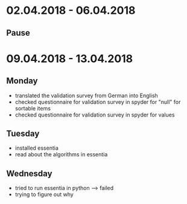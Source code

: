 # 02.04.2018 - 06.04.2018
## Pause

# 09.04.2018 - 13.04.2018
## Monday
- translated the validation survey from German into English
- checked questionnaire for validation survey in spyder for "null" for sortable items
- checked questionnaire for validation survey in spyder for values

## Tuesday
- installed essentia
- read about the algorithms in essentia

## Wednesday
- tried to run essentia in python --> failed
- trying to figure out why

